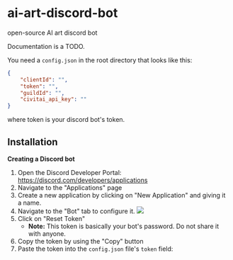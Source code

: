 # ai-art-discord-bot
open-source AI art discord bot 

Documentation is a TODO.

You need a `config.json` in the root directory that looks like this:
```json
{
    "clientId": "",
    "token": "",
    "guildId": "",
    "civitai_api_key": ""
}
```

where token is your discord bot's token.

## Installation

**Creating a Discord bot**

1. Open the Discord Developer Portal: https://discord.com/developers/applications
2. Navigate to the "Applications" page
3. Create a new application by clicking on "New Application" and giving it a name.
4. Navigate to the "Bot" tab to configure it. ![](https://i.gyazo.com/cfee2961266a3b0c7d3317492dd0b756.png)
6. Click on "Reset Token"
	- **Note:** This token is basically your bot's password. Do not share it with anyone.
7. Copy the token by using the "Copy" button
8. Paste the token into the `config.json` file's `token` field:


